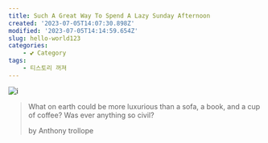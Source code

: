 ```yaml
---
title: Such A Great Way To Spend A Lazy Sunday Afternoon
created: '2023-07-05T14:07:30.898Z'
modified: '2023-07-05T14:14:59.654Z'
slug: hello-world123
categories:
    - 💕 Category
tags:
    - 티스토리 꺼져
---
```


![i](/images/couch.jpg)

> What on earth could be more luxurious than a sofa, a book, and a cup of coffee? Was ever anything so civil?
>
> by Anthony trollope
